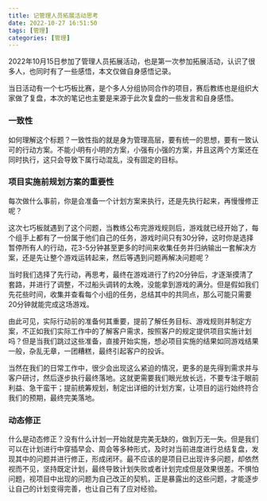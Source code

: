 ```yaml
---
title: 记管理人员拓展活动思考
date: 2022-10-27 16:51:50
tags: [管理]
categories: [管理]
---
```


2022年10月15日参加了管理人员拓展活动，也是第一次参加拓展活动，认识了很多人，也同时有了一些感悟，本文仅做自身感悟记录。

当日活动有一个七巧板比赛，是个多人分组协同合作的项目，赛后教练也是组织大家做了复盘，本次的笔记也主要是来源于此次复盘的一些发言和自身感悟。

### 一致性

如何理解这个标题？一致性指的就是身为管理高层，要有统一的思想，要有一致认可的行动方案。不能小明有小明的方案，小强有小强的方案，并且这两个方案还在同时执行，这只会导致下属行动混乱，没有固定的目标。

<!-- more -->

### 项目实施前规划方案的重要性

每次做什么事前，你是会准备一个计划方案来执行，还是先执行起来，再慢慢修正呢？

这次七巧板就遇到了这个问题，当教练公布完游戏规则后，游戏就已经开始了，每个组手上都有了一份属于他们自己的任务，游戏时间只有30分钟，这时你是选择暂停所有人的行动，花3-5分钟甚至更多的时间来收集任务并归纳输出一套解决方案，还是先让整个游戏运转起来，然后等遇到问题再解决问题呢？

当时我们选择了先行动，再思考，最终在游戏进行了约20分钟后，才逐渐摸清了套路，并进行了调整，不过船头调转的太晚，没能拿到游戏的满分。但是假如我们先花些时间，收集并查看每个小组的任务，总结其中的共同点，那么可能只需要20分钟就能完成这场游戏。

由此可见，实际行动前的准备何其重要，提前了解任务目标、游戏规则并制定方案，不正如我们实际工作中的了解客户需求，按照客户的规定提供项目实施计划吗？但是当我们跳过这些准备，直接开始实施，想必项目实施的结果如同游戏结果一般，杂乱无章，一团糟糕，最终引起客户的投诉。

当然在我们的日常工作中，很少会出现这么紧迫的情况，更多的是先得到需求并与客户研讨，然后逐步执行最终落地。这就更需要我们眼光放长远，不要专注于眼前利益、急干蛮干；提前统筹规划，制定出详细的计划方案，让项目的运行始终符合我们的预期，最终完美落地。

### 动态修正

什么是动态修正？没有什么计划一开始就是完美无缺的，做到万无一失。但是我们可以在计划进行中穿插早会、周会等多种形式，及时对当前进度进行总结复盘，发现其中的问题并进行修正，形成闭环。最不应该的是项目已出现许多问题，却依然视而不见，坚持既定计划，最终导致计划失败或者计划完成但是效果很差。不惧怕问题，视项目中出现的问题为自己改正的契机，正是暴露出的这些问题，才能逐步让自己的计划变得完善，也让自己有了应对经验。